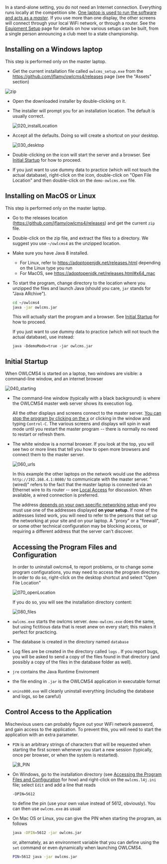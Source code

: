 In a stand-alone setting, you do not need an Internet connection.  Everything runs locally at the competition site.  <u>One laptop is used to run the software and acts as a *master</u>*.  If you use more than one display, the other screens will connect through your local WiFi network, or through a router.  See the [Equipment Setup](EquipmentSetup.md) page for details on how various setups can be built, from a single person announcing a club meet to a state championship.

## Installing on a Windows laptop

This step is performed only on the master laptop.

- Get the current installation file called `owlcms_setup.exe` from the <https://github.com/jflamy/owlcms4/releases> page (see the "Assets" section)

![zip](img\LocalInstall\010_setupexe.png)

- Open the downloaded installer by double-clicking on it.

- The installer will prompt you for an installation location.  The default is usually correct.

  ![020_installLocation](img\LocalInstall\020_installLocation.png)

- Accept all the defaults.  Doing so will create a shortcut on your desktop.

  ![030_desktop](img\LocalInstall\030_desktop.png)

- Double-clicking on the icon will start the server and a browser. See [Initial Startup](#initial-startup) for how to proceed.

- If you just want to use dummy data to practice (which will not touch the actual database), right-click on the icon, double-click on "Open File Location" and then double-click on the `demo-owlcms.exe` file.

## Installing on MacOS or Linux

This step is performed only on the master laptop.

- Go to the releases location (https://github.com/jflamy/owlcms4/releases) and get the current `zip` file.

- Double-click on the zip file, and extract the files to a directory.  We suggest you use `~/owlcms4` as the unzipped location.

- Make sure you have Java 8 installed. 

  -  For Linux, refer to https://adoptopenjdk.net/releases.html depending on the Linux type you run
  -  For MacOS, see https://adoptopenjdk.net/releases.html#x64_mac

- To start the program, change directory to the location where you unzipped the files and launch Java (should you care, `jar` stands for "Java ARchive").

  ```bash
  cd ~/owlcms4
  java -jar owlcms.jar
  ```
  This will actually start the program and a browser. See [Initial Startup](#initial-startup) for how to proceed.

  If you just want to use dummy data to practice (which will not touch the actual database), use instead:

  ```
  java -DdemoMode=true -jar owlcms.jar
  ```

  

## Initial Startup

When OWLCMS4 is started on a laptop, two windows are visible:  a command-line window, and an internet browser

![040_starting](img\LocalInstall\040_starting.png)

- The command-line window (typically with a black background) is where the OWLCMS4 master web server shows its execution log.  

  All the other displays and screens connect to the master server.  <u>You can stop the program by clicking on the x</u> or clicking in the window and typing `Control-C`.  The various screens and displays will spin in wait mode until you restart the master program -- there is normally no need to restart or refresh them.

- The white window is a normal browser.  If you look at the top, you will see two or more lines that tell you how to open more browsers and connect them to the master server.

  ![060_urls](img\LocalInstall\060_urls.png)

  In this example the other laptops on the network would use the address `http://192.168.4.1:8080/` to communicate with the master server.  "(wired)" refers to the fact that the master laptop is connected via an Ethernet wire to its router -- see [Local Access](EquipmentSetup#local-access-over-a-local-network) for discussion.  When available, a wired connection is preferred.

  The address <u>depends on your own specific networking setup</u> and you must use one of the addresses displayed **on your setup.**  If none of the addresses listed work, you will need to refer to the persons that set up the networking at your site and on your laptop.  A "proxy" or a "firewall", or some other technical configuration may be blocking access, or requiring a different address that the server can't discover.

  ## Accessing the Program Files and Configuration

  In order to uninstall owlcms4, to report problems, or to change some program configurations, you may need to access the program directory. In order to do so, right-click on the desktop shortcut and select "Open File Location"

  ![070_openLocation](img\LocalInstall\070_openLocation.png)

  If you do so, you will see the installation directory content:

  ![080_files](img\LocalInstall\080_files.png)

- `owlcms.exe` starts the owlcms server.  `demo-owlcms.exe` does the same, but using fictitious data that is reset anew on every start; this makes it perfect for practicing.

- The database is created in the directory named `database` 

- Log files are be created in the directory called `logs` . If you report bugs, you will be asked to send a copy of the files found in that directory (and possibly a copy of the files in the database folder as well).

- `jre`  contains the Java Runtime Enviroment

- the file ending in `.jar` is the OWLCMS4 application in executable format

- `unins000.exe` will cleanly uninstall everything (including the database and logs, so be careful)

## Control Access to the Application

Mischevious users can probably figure out your WiFi network password, and gain access to the application. To prevent this, you will need to start the application with an extra parameter.

- `PIN` is an arbitrary strings of characters that will be requested when starting the first screen whenever you start a new session (typically, once per browser, or when the system is restarted). 

  ![B_PIN](img/Heroku/B_PIN.png)

- On Windows, go to the installation directory (see [Accessing the Program Files and Configuration](LocalSetup#control-access-to-the-application) for how) and right-click on the `owlcms.l4j.ini` file; select `Edit` and add a line that reads 

  ```
  -DPIN=5612
  ```

  to define the pin (use your own value instead of 5612, obviously).  You can then use `owlcms.exe` as usual

- On Mac OS or Linux, you can give the PIN when starting the program, as follows

  ```bash
  java -DPIN=5612 -jar owlcms.jar
  ```

  or, alternately, as an environment variable that you can define using the `set` command or even dynamically when launching OWLCMS4. 

  ```bash
  PIN=5612 java -jar owlcms.jar
  ```

  